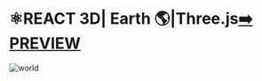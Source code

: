 
 
 
 # ⚛️REACT 3D| Earth :earth_americas:|Three.js[:arrow_right: PREVIEW](https://erik161.github.io/React-3D-EARTH-THREE.JS/)
 
 ![world](https://user-images.githubusercontent.com/26189854/173259825-a9452b46-47c1-4131-baab-e6149aca47b4.gif)

